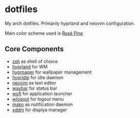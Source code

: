 # dotfiles

My arch dotfiles.
Primarily hyprland and neovim configuration.

Main color scheme used is [Rosé Pine](https://rosepinetheme.com/)

## Core Components
- [zsh](https://www.zsh.org/) as shell of choice
- [hyprland](https://hyprland.org/) for WM
- [hyprpaper](https://github.com/hyprwm/hyprpaper) for wallpaper management
- [hypridle](https://github.com/hyprwm/hypridle) for idle daemon
- [neovim](https://neovim.io/) as text editor
- [waybar](https://github.com/Alexays/Waybar) for status bar
- [wofi](https://hg.sr.ht/~scoopta/wofi) for application launcher
- [wlogout](https://github.com/ArtsyMacaw/wlogout) for logout menu
- [mako](https://github.com/emersion/mako) as notification daemon
- [sddm](https://github.com/sddm/sddm) for displya manager
